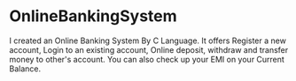 # OnlineBankingSystem
I created an Online Banking System By C Language. It offers Register a new account, Login to an existing account, Online deposit, withdraw and transfer money to other's account. You can also check up your EMI on your Current Balance.
